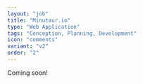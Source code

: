 ```yaml
---
layout: "job"
title: "Minutaur.io"
type: "Web Application"
tags: "Conception, Planning, Development"
icon: "comments"
variant: "v2"
order: "2"
---
```


Coming soon!